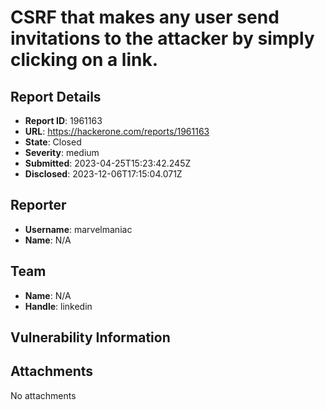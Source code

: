 # CSRF that makes any user send invitations to the attacker by simply clicking on a link.

## Report Details
- **Report ID**: 1961163
- **URL**: https://hackerone.com/reports/1961163
- **State**: Closed
- **Severity**: medium
- **Submitted**: 2023-04-25T15:23:42.245Z
- **Disclosed**: 2023-12-06T17:15:04.071Z

## Reporter
- **Username**: marvelmaniac
- **Name**: N/A

## Team
- **Name**: N/A
- **Handle**: linkedin

## Vulnerability Information


## Attachments
No attachments
